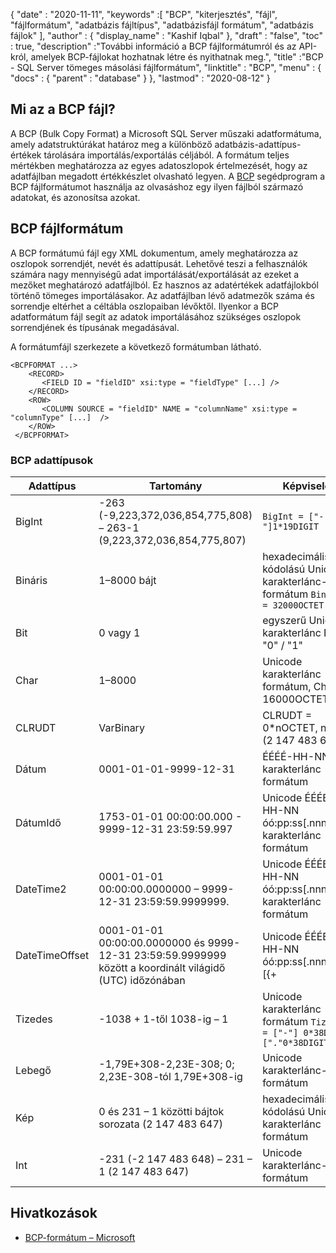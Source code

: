 {
  "date" : "2020-11-11",
  "keywords" :[ "BCP", "kiterjesztés", "fájl", "fájlformátum", "adatbázis fájltípus", "adatbázisfájl formátum", "adatbázis fájlok" ],
  "author" : {
    "display_name" : "Kashif Iqbal"
},
  "draft" : "false",
  "toc" : true,
  "description" :"További információ a BCP fájlformátumról és az API-król, amelyek BCP-fájlokat hozhatnak létre és nyithatnak meg.",
  "title" :"BCP - SQL Server tömeges másolási fájlformátum",
  "linktitle" : "BCP",
  "menu" : {
    "docs" : {
      "parent" : "database"
}
},
  "lastmod" : "2020-08-12"
}

## Mi az a BCP fájl?

A BCP (Bulk Copy Format) a Microsoft SQL Server műszaki adatformátuma, amely adatstruktúrákat határoz meg a különböző adatbázis-adattípus-értékek tárolására importálás/exportálás céljából. A formátum teljes mértékben meghatározza az egyes adatoszlopok értelmezését, hogy az adatfájlban megadott értékkészlet olvasható legyen. A [BCP](https://learn.microsoft.com/en-us/previous-versions/sql/sql-server-2008-r2/ms162802(v=sql.105)) segédprogram a BCP fájlformátumot használja az olvasáshoz egy ilyen fájlból származó adatokat, és azonosítsa azokat.


## BCP fájlformátum

A BCP formátumú fájl egy XML dokumentum, amely meghatározza az oszlopok sorrendjét, nevét és adattípusát. Lehetővé teszi a felhasználók számára nagy mennyiségű adat importálását/exportálását az ezeket a mezőket meghatározó adatfájlból. Ez hasznos az adatértékek adatfájlokból történő tömeges importálásakor. Az adatfájlban lévő adatmezők száma és sorrendje eltérhet a céltábla oszlopaiban lévőktől. Ilyenkor a BCP adatformátum fájl segít az adatok importálásához szükséges oszlopok sorrendjének és típusának megadásával.

A formátumfájl szerkezete a következő formátumban látható.

```
<BCPFORMAT ...>
    <RECORD>
       <FIELD ID = "fieldID" xsi:type = "fieldType" [...] />
    </RECORD>
    <ROW>
       <COLUMN SOURCE = "fieldID" NAME = "columnName" xsi:type = "columnType" [...]  />
    </ROW>
 </BCPFORMAT>
```

### BCP adattípusok

|Adattípus|Tartomány|Képviselet|
---|---|---|
|BigInt|-263 (-9,223,372,036,854,775,808) – 263-1 (9,223,372,036,854,775,807)|`BigInt = ["-"]1*19DIGIT`|
|Bináris|1–8000 bájt|hexadecimális kódolású Unicode karakterlánc-formátum `Bináris = 32000OCTET`|
|Bit|0 vagy 1|egyszerű Unicode karakterlánc Bit = "0" / "1"|
|Char|1–8000|Unicode karakterlánc formátum, Char = 16000OCTET|
|CLRUDT|VarBinary|CLRUDT = 0*nOCTET, n = 4 x (2 147 483 647)|
|Dátum|0001-01-01-9999-12-31|ÉÉÉÉ-HH-NN karakterlánc formátum|
|DátumIdő|1753-01-01 00:00:00.000 - 9999-12-31 23:59:59.997| Unicode ÉÉÉÉ-HH-NN óó:pp:ss[.nnn] karakterlánc formátum|
|DateTime2|0001-01-01 00:00:00.0000000 – 9999-12-31 23:59:59.9999999.| Unicode ÉÉÉÉ-HH-NN óó:pp:ss[.nnnnnnn] karakterlánc formátum|
|DateTimeOffset|0001-01-01 00:00:00.0000000 és 9999-12-31 23:59:59.9999999 között a koordinált világidő (UTC) időzónában| Unicode ÉÉÉÉ-HH-NN óó:pp:ss[.nnnnnnn] [{+|-}óó:pp] karakterlánc formátum|
|Tizedes|-1038 + 1-től 1038-ig – 1|Unicode karakterlánc formátum `Tizedes = ["-"] 0*38DIGIT ["."0*38DIGIT]`|
|Lebegő|-1,79E+308-2,23E-308; 0; 2,23E-308-tól 1,79E+308-ig|Unicode karakterlánc-formátum|
|Kép|0 és 231 – 1 közötti bájtok sorozata (2 147 483 647)|hexadecimális kódolású Unicode karakterlánc formátum|
|Int|-231 (-2 147 483 648) – 231 – 1 (2 147 483 647)|Unicode karakterlánc-formátum|

## Hivatkozások

* [BCP-formátum – Microsoft](https://learn.microsoft.com/en-us/openspecs/sql_data_portability/ms-bcp/54965c4d-34c7-400d-b970-1007984315a5)

